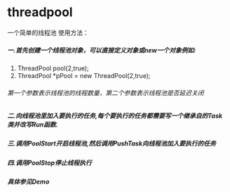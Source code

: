 # threadpool
一个简单的线程池
使用方法：
##### 一.首先创建一个线程池对象，可以直接定义对象或new一个对象例如:
1. ThreadPool pool(2,true);
2. ThreadPool *pPool = new ThreadPool(2,true);
###### 第一个参数表示线程池的线程数量，第二个参数表示线程池是否延迟关闭
##### 二.向线程池里加入要执行的任务,每个要执行的任务都需要写一个继承自的Task类并改写Run函数.
##### 三.调用PoolStart开启线程池,然后调用PushTask向线程池加入要执行的任务
##### 四.调用PoolStop停止线程执行
##### 具体参见Demo
